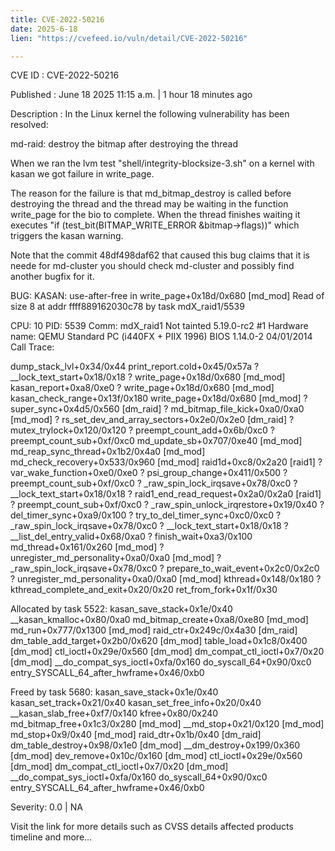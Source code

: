```yaml
---
title: CVE-2022-50216
date: 2025-6-18
lien: "https://cvefeed.io/vuln/detail/CVE-2022-50216"

---
```


CVE ID : CVE-2022-50216

Published :  June 18
2025
11:15 a.m. | 1 hour
18 minutes ago

Description : In the Linux kernel
the following vulnerability has been resolved:

md-raid: destroy the bitmap after destroying the thread

When we ran the lvm test "shell/integrity-blocksize-3.sh" on a kernel with
kasan
we got failure in write_page.

The reason for the failure is that md_bitmap_destroy is called before
destroying the thread and the thread may be waiting in the function
write_page for the bio to complete. When the thread finishes waiting
it
executes "if (test_bit(BITMAP_WRITE_ERROR
&bitmap->flags))"
which
triggers the kasan warning.

Note that the commit 48df498daf62 that caused this bug claims that it is
neede for md-cluster
you should check md-cluster and possibly find
another bugfix for it.

BUG: KASAN: use-after-free in write_page+0x18d/0x680 [md_mod]
Read of size 8 at addr ffff889162030c78 by task mdX_raid1/5539

CPU: 10 PID: 5539 Comm: mdX_raid1 Not tainted 5.19.0-rc2 #1
Hardware name: QEMU Standard PC (i440FX + PIIX
1996)
BIOS 1.14.0-2 04/01/2014
Call Trace:
 
 dump_stack_lvl+0x34/0x44
 print_report.cold+0x45/0x57a
 ? __lock_text_start+0x18/0x18
 ? write_page+0x18d/0x680 [md_mod]
 kasan_report+0xa8/0xe0
 ? write_page+0x18d/0x680 [md_mod]
 kasan_check_range+0x13f/0x180
 write_page+0x18d/0x680 [md_mod]
 ? super_sync+0x4d5/0x560 [dm_raid]
 ? md_bitmap_file_kick+0xa0/0xa0 [md_mod]
 ? rs_set_dev_and_array_sectors+0x2e0/0x2e0 [dm_raid]
 ? mutex_trylock+0x120/0x120
 ? preempt_count_add+0x6b/0xc0
 ? preempt_count_sub+0xf/0xc0
 md_update_sb+0x707/0xe40 [md_mod]
 md_reap_sync_thread+0x1b2/0x4a0 [md_mod]
 md_check_recovery+0x533/0x960 [md_mod]
 raid1d+0xc8/0x2a20 [raid1]
 ? var_wake_function+0xe0/0xe0
 ? psi_group_change+0x411/0x500
 ? preempt_count_sub+0xf/0xc0
 ? _raw_spin_lock_irqsave+0x78/0xc0
 ? __lock_text_start+0x18/0x18
 ? raid1_end_read_request+0x2a0/0x2a0 [raid1]
 ? preempt_count_sub+0xf/0xc0
 ? _raw_spin_unlock_irqrestore+0x19/0x40
 ? del_timer_sync+0xa9/0x100
 ? try_to_del_timer_sync+0xc0/0xc0
 ? _raw_spin_lock_irqsave+0x78/0xc0
 ? __lock_text_start+0x18/0x18
 ? __list_del_entry_valid+0x68/0xa0
 ? finish_wait+0xa3/0x100
 md_thread+0x161/0x260 [md_mod]
 ? unregister_md_personality+0xa0/0xa0 [md_mod]
 ? _raw_spin_lock_irqsave+0x78/0xc0
 ? prepare_to_wait_event+0x2c0/0x2c0
 ? unregister_md_personality+0xa0/0xa0 [md_mod]
 kthread+0x148/0x180
 ? kthread_complete_and_exit+0x20/0x20
 ret_from_fork+0x1f/0x30
 

Allocated by task 5522:
 kasan_save_stack+0x1e/0x40
 __kasan_kmalloc+0x80/0xa0
 md_bitmap_create+0xa8/0xe80 [md_mod]
 md_run+0x777/0x1300 [md_mod]
 raid_ctr+0x249c/0x4a30 [dm_raid]
 dm_table_add_target+0x2b0/0x620 [dm_mod]
 table_load+0x1c8/0x400 [dm_mod]
 ctl_ioctl+0x29e/0x560 [dm_mod]
 dm_compat_ctl_ioctl+0x7/0x20 [dm_mod]
 __do_compat_sys_ioctl+0xfa/0x160
 do_syscall_64+0x90/0xc0
 entry_SYSCALL_64_after_hwframe+0x46/0xb0

Freed by task 5680:
 kasan_save_stack+0x1e/0x40
 kasan_set_track+0x21/0x40
 kasan_set_free_info+0x20/0x40
 __kasan_slab_free+0xf7/0x140
 kfree+0x80/0x240
 md_bitmap_free+0x1c3/0x280 [md_mod]
 __md_stop+0x21/0x120 [md_mod]
 md_stop+0x9/0x40 [md_mod]
 raid_dtr+0x1b/0x40 [dm_raid]
 dm_table_destroy+0x98/0x1e0 [dm_mod]
 __dm_destroy+0x199/0x360 [dm_mod]
 dev_remove+0x10c/0x160 [dm_mod]
 ctl_ioctl+0x29e/0x560 [dm_mod]
 dm_compat_ctl_ioctl+0x7/0x20 [dm_mod]
 __do_compat_sys_ioctl+0xfa/0x160
 do_syscall_64+0x90/0xc0
 entry_SYSCALL_64_after_hwframe+0x46/0xb0

Severity: 0.0 | NA

Visit the link for more details
such as CVSS details
affected products
timeline
and more...
